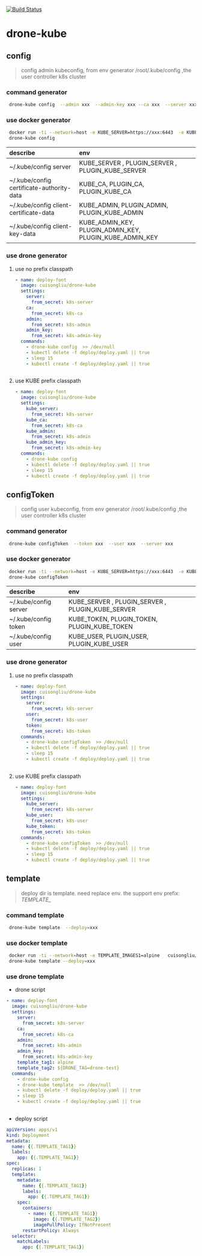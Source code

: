 [![Build Status](https://cloud.drone.io/api/badges/cuisongliu/drone-kube/status.svg)](https://cloud.drone.io/cuisongliu/drone-kube)

# drone-kube

## config

> config admin kubeconfig, from env generator /root/.kube/config ,the user controller k8s cluster

### command generator 


```bash
 drone-kube config  --admin xxx  --admin-key xxx --ca xxx  --server xxx
```

### use docker  generator

```bash
 docker run -ti --network=host -e KUBE_SERVER=https://xxx:6443  -e KUBE_CA=xxx  -e KUBE_ADMIN=xxx -e KUBE_ADMIN_KEY=xxx cuisongliu/drone-kube bash 
 drone-kube config
```

| describe | env |
| :--- | :---  |  
| ~/.kube/config  server | KUBE_SERVER , PLUGIN_SERVER , PLUGIN_KUBE_SERVER|  
| ~/.kube/config certificate-authority-data | KUBE_CA, PLUGIN_CA, PLUGIN_KUBE_CA|  
| ~/.kube/config client-certificate-data | KUBE_ADMIN, PLUGIN_ADMIN, PLUGIN_KUBE_ADMIN |  
| ~/.kube/config client-key-data | KUBE_ADMIN_KEY, PLUGIN_ADMIN_KEY, PLUGIN_KUBE_ADMIN_KEY |  

### use drone generator 
1. use no prefix classpath
    ```yaml
    - name: deploy-font
      image: cuisongliu/drone-kube
      settings:
        server:
          from_secret: k8s-server
        ca:
          from_secret: k8s-ca
        admin:
          from_secret: k8s-admin
        admin_key:
          from_secret: k8s-admin-key
      commands:
        - drone-kube config  >> /dev/null
        - kubectl delete -f deploy/deploy.yaml || true
        - sleep 15
        - kubectl create -f deploy/deploy.yaml || true
        
    ```

2. use KUBE prefix classpath

    ```yaml
    - name: deploy-font
      image: cuisongliu/drone-kube
      settings:
        kube_server:
          from_secret: k8s-server
        kube_ca:
          from_secret: k8s-ca
        kube_admin:
          from_secret: k8s-admin
        kube_admin_key:
          from_secret: k8s-admin-key
      commands:
        - drone-kube config  
        - kubectl delete -f deploy/deploy.yaml || true
        - sleep 15
        - kubectl create -f deploy/deploy.yaml || true
    ```

## configToken

> config user kubeconfig, from env generator /root/.kube/config ,the user controller k8s cluster

### command generator 

```bash
 drone-kube configToken  --token xxx  --user xxx  --server xxx
```

### use docker  generator

```bash
 docker run -ti --network=host -e KUBE_SERVER=https://xxx:6443  -e KUBE_USER=xxx    -e KUBE_TOKEN=xxx cuisongliu/drone-kube bash 
 drone-kube configToken
```

| describe | env |
| :--- | :---  |  
| ~/.kube/config  server | KUBE_SERVER , PLUGIN_SERVER , PLUGIN_KUBE_SERVER|  
| ~/.kube/config  token | KUBE_TOKEN, PLUGIN_TOKEN, PLUGIN_KUBE_TOKEN |  
| ~/.kube/config  user | KUBE_USER, PLUGIN_USER, PLUGIN_KUBE_USER |  

### use drone generator 
1. use no prefix classpath
    ```yaml
    - name: deploy-font
      image: cuisongliu/drone-kube
      settings:
        server:
          from_secret: k8s-server
        user:
          from_secret: k8s-user
        token:
          from_secret: k8s-token
      commands:
        - drone-kube configToken  >> /dev/null
        - kubectl delete -f deploy/deploy.yaml || true
        - sleep 15
        - kubectl create -f deploy/deploy.yaml || true
        
    ```

2. use KUBE prefix classpath

    ```yaml
    - name: deploy-font
      image: cuisongliu/drone-kube
      settings:
        kube_server:
          from_secret: k8s-server
        kube_user:
          from_secret: k8s-user
        kube_token:
          from_secret: k8s-token
      commands:
        - drone-kube configToken  >> /dev/null
        - kubectl delete -f deploy/deploy.yaml || true
        - sleep 15
        - kubectl create -f deploy/deploy.yaml || true
    ```

## template

> deploy dir is template. need replace env.
> the support env prefix: *TEMPLATE_*

### command template 


```bash
 drone-kube template  --deploy=xxx  
```

### use docker  template

```bash
 docker run -ti --network=host -e TEMPLATE_IMAGES1=alpine   cuisongliu/drone-kube bash 
 drone-kube template --deploy=xxx
```

### use drone template 

- drone script
```yaml
- name: deploy-font
  image: cuisongliu/drone-kube
  settings:
    server:
      from_secret: k8s-server
    ca:
      from_secret: k8s-ca
    admin:
      from_secret: k8s-admin
    admin_key:
      from_secret: k8s-admin-key
    template_tag1: alpine
    template_tag2: ${DRONE_TAG=drone-test}
  commands:
    - drone-kube config
    - drone-kube template  >> /dev/null
    - kubectl delete -f deploy/deploy.yaml || true
    - sleep 15
    - kubectl create -f deploy/deploy.yaml || true
    
```

- deploy script
```yaml
apiVersion: apps/v1
kind: Deployment
metadata:
  name: {{.TEMPLATE_TAG1}}
  labels:
    app: {{.TEMPLATE_TAG1}}
spec:
  replicas: 1
  template:
    metadata:
      name: {{.TEMPLATE_TAG1}}
      labels:
        app: {{.TEMPLATE_TAG1}}
    spec:
      containers:
        - name: {{.TEMPLATE_TAG1}}
          image: {{.TEMPLATE_TAG2}}
          imagePullPolicy: IfNotPresent
      restartPolicy: Always
  selector:
    matchLabels:
      app: {{.TEMPLATE_TAG1}}
```
